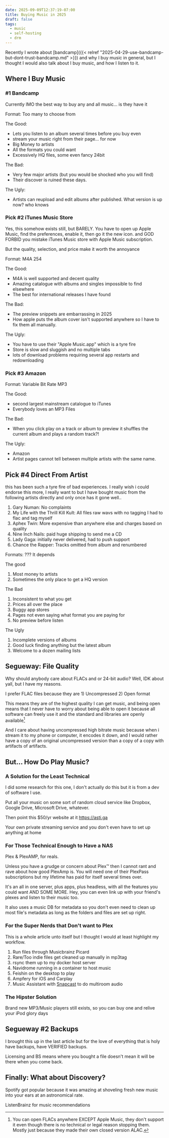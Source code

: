 ```yaml
---
date: 2025-09-09T12:37:19-07:00
title: Buying Music in 2025
draft: false
tags:
  - music
  - self-hosting
  - drm
---
```

Recently I wrote about [bandcamp]({{< relref "2025-04-29-use-bandcamp-but-dont-trust-bandcamp.md" >}}) and why I buy music in general, but I thought I would also talk about I buy music, and how I listen to it.

## Where I Buy Music
### #1 Bandcamp

Currently IMO the best way to buy any and all music… is they have it

Format: Too many to choose from

The Good:
- Lets you listen to an album several times before you buy even
- stream your music right from their page… for now
- Big Money to artists
- All the formats you could want
- Excessively HQ files, some even fancy 24bit

The Bad:
- Very few major artists (but you would be shocked who you will find)
- Their discover is ruined these days.

The Ugly:
- Artists can reupload and edit albums after published. What version is up now? who knows

### Pick #2 iTunes Music Store

Yes, this somehow exists still, but BARELY. You have to open up Apple Music, find the preferences, enable it, then go it the new icon. and GOD FORBID you mistake iTunes Music store with Apple Music subscription.

But the quality, selection, and price make it worth the annoyance

Format: M4A 254

The Good:
- M4A is well supported and decent quality
- Amazing catalogue with albums and singles impossible to find elsewhere
- The best for international releases I have found

The Bad:
- The preview snippets are embarrassing in 2025
- How apple puts the album cover isn't supported anywhere so I have to fix them all manually.

The Ugly:
- You have to use their "Apple Music.app" which is a tyre fire
- Store is slow and sluggish and no multiple tabs
- lots of download problems requiring several app restarts and redownloading

### Pick #3 Amazon

Format: Variable Bit Rate MP3

The Good:
- second largest mainstream catalogue to iTunes
- Everybody loves an MP3 Files

The Bad:
- When you click play on a track or album to preview it shuffles the current album and plays a random track?!

The Ugly:
- Amazon
- Artist pages cannot tell between multiple artists with the same name.

## Pick #4 Direct From Artist

this has been such a tyre fire of bad experiences. I really wish i could endorse this more, I really want to but I have bought music from the following artists directly and only once has it gone well..

1. Gary Numan: No complaints
2. My Life with the Thrill Kill Kult: All files raw wavs with no tagging I had to flac and tag myself
3. Aphex Twin: More expensive than anywhere else and charges based on quality
4. Nine Inch Nails: paid huge shipping to send me a CD
5. Lady Gaga: initially never delivered, had to push support
6. Chance the Rapper: Tracks omitted from album and renumbered

Formats: ??? It depends

The good
1. Most money to artists
2. Sometimes the only place to get a HQ version

The Bad
1. Inconsistent to what you get
2. Prices all over the place
3. Buggy app stores
4. Pages not even saying what format you are paying for
5. No preview before listen

The Ugly
1. Incomplete versions of albums
2. Good luck finding anything but the latest album
3. Welcome to a dozen mailing lists

## Segueway: File Quality

Why should anybody care about FLACs and or 24-bit audio?
Well, IDK about yall, but I have my reasons.

I prefer FLAC files because they are 1) Uncompressed 2) Open format

This means they are of the highest quality I can get music, and being open means that I never have to worry about being able to open it because all software can freely use it and the standard and libraries are openly available[^1]

And I care about having uncompressed high bitrate music because when i stream it to my phone or computer, it encodes it down, and I would rather have a copy of an original uncompressed version than a copy of a copy with artifacts of artifacts.

[^1]: You can open FLACs anywhere EXCEPT Apple Music, they don't support it even though there is no technical or legal reason stopping them. Mostly just because they made their own closed version ALAC.

## But… How Do Play Music?

### A Solution for the Least Technical

I did some research for this one, I don't actually do this but it is from a dev of software I use.

Put all your music on some sort of random cloud service like Dropbox, Google Drive, Microsoft Drive, whatever.

Then point this $50/yr website at it <https://asti.ga>

Your own private streaming service and you don't even have to set up anything at home

### For Those Technical Enough to Have a NAS

Plex & PlexAMP, for reals.

Unless you have a grudge or concern about Plex™ then I cannot rant and rave about how good PlexAmp is. You will need one of their PlexPass subscriptions but my lifetime has paid for itself several times over.

It's an all in one server, plus apps, plus headless, with all the features you could want AND SOME MORE. Hey, you can even link up with your friend's plexes and listen to their music too.

It also uses a music DB for metadata so you don't even need to clean up most file's metadata as long as the folders and files are set up right.

### For the Super Nerds that Don't want to Plex

This is a whole article unto itself but I thought I would at least highlight my workflow.

1. Run files through Musicbrainz Picard
2. Rare/Too indie files get cleaned up manually in mp3tag
3. rsync them up to my docker host server
4. Navidrome running in a container to host music
5. Feishin on the desktop to play
6. Ampfery for iOS and Carplay
7. Music Assistant with [Snapcast](https://github.com/badaix/snapcast) to do multiroom audio

### The Hipster Solution

Brand new MP3/Music players still exists, so you can buy one and relive your iPod glory days

## Segueway #2 Backups

I brought this up in the last article but for the love of everything that is holy have backups, have VERIFIED backups.

Licensing and BS means where you bought a file doesn't mean it will be there when you come back.

## Finally: What about Discovery?

Spotify got popular because it was amazing at shoveling fresh new music into your ears at an astronomical rate.

ListenBrainz for music recommendations

